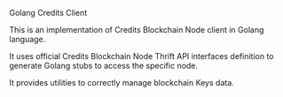 Golang Credits Client

This is an implementation of Credits Blockchain Node client in Golang language.

It uses official Credits Blockchain Node Thrift API interfaces definition to generate Golang stubs to access the specific node.

It provides utilities to correctly manage blockchain Keys data.